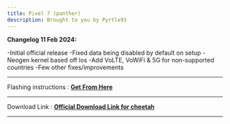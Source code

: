 ```yaml
---
title: Pixel 7 (panther)
description: Brought to you by Pyrtle93
---
```


<b>Changelog 11 Feb 2024:</b>

-Initial official release
-Fixed data being disabled by default on setup
-Neogen kernel based off los
-Add VoLTE, VoWiFi & 5G for non-supported countries
-Few other fixes/improvements

----
Flashing instructions : [**Get From Here**](panther_inst.md)

----
Download Link : [**Official Download Link for cheetah**](https://sourceforge.net/projects/projectmatrixx/files/Android-14/panther/)

----
